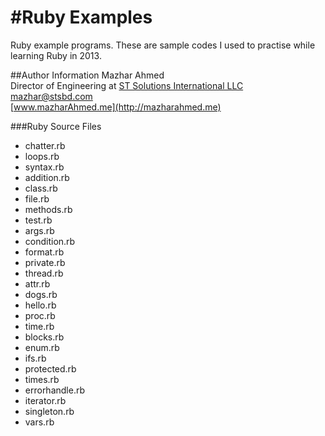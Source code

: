 #Ruby Examples
===

Ruby example programs. These are sample codes I used to practise while learning Ruby in 2013.

##Author Information
Mazhar Ahmed<br>
Director of Engineering at [ST Solutions International LLC](http://www.stsbd.com)<br>
mazhar@stsbd.com<br>
[www.mazharAhmed.me](http://mazharahmed.me)

###Ruby Source Files

- chatter.rb
- loops.rb
- syntax.rb
- addition.rb
- class.rb
- file.rb
- methods.rb
- test.rb
- args.rb
- condition.rb
- format.rb
- private.rb
- thread.rb
- attr.rb
- dogs.rb
- hello.rb
- proc.rb
- time.rb
- blocks.rb
- enum.rb
- ifs.rb
- protected.rb
- times.rb
- errorhandle.rb
- iterator.rb
- singleton.rb
- vars.rb

